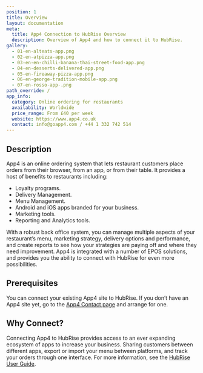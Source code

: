```yaml
---
position: 1
title: Overview
layout: documentation
meta:
  title: App4 Connection to HubRise Overview
  description: Overview of App4 and how to connect it to HubRise.
gallery:
  - 01-en-alteats-app.png
  - 02-en-atpizza-app.png
  - 03-en-en-chilli-banana-thai-street-food-app.png
  - 04-en-desserts-delivered-app.png
  - 05-en-fireaway-pizza-app.png
  - 06-en-george-tradition-mobile-app.png
  - 07-en-rosso-app-.png
path_override: /
app_info:
  category: Online ordering for restaurants
  availability: Worldwide
  price_range: From £40 per week 
  website: https://www.app4.co.uk
  contact: info@goapp4.com / +44 1 332 742 514
---
```


## Description

App4 is an online ordering system that lets restaurant customers place orders from their browser, from an app, or from their table.  It provides a host of benefits to restaurants including:

- Loyalty programs.
- Delivery Management.
- Menu Management.
- Android and iOS apps branded for your business.
- Marketing tools.
- Reporting and Analytics tools.

With a robust back office system, you can manage multiple aspects of your restaurant’s menu, marketing strategy, delivery options and performance, and create reports to see how your strategies are paying off and where they need improvement.  App4 is integrated with a number of EPOS solutions, and provides you the ability to connect with HubRise for even more possibilities.

## Prerequisites

You can connect your existing App4 site to HubRise.  If you don’t have an App4 site yet, go to the [App4 Contact page](https://www.app4.co.uk/#callback) and arrange for one.

## Why Connect?

Connecting App4 to HubRise provides access to an ever expanding ecosystem of apps to increase your business.  Sharing customers between different apps, export or import your menu between platforms, and track your orders through one interface.  For more information, see the [HubRise User Guide](/docs).

[comment]: # 'I commented this out due the comments in the Google Doc saying we should stick to the LivePepper layout'

<!-- The connection between App4 and HubRise supports the following:

- Update App4 menu products from a HubRise catalog.
- Send orders to HubRise. These can be synced to other apps like EPOS, delivery, etc.
- Submit customer information to HubRise -->